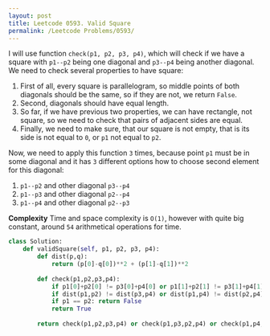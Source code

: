 ```yaml
---
layout: post
title: Leetcode 0593. Valid Square
permalink: /Leetcode Problems/0593/
---
```


I will use function `check(p1, p2, p3, p4)`, which will check if we have a square with `p1--p2` being one diagonal and `p3--p4` being another diagonal. We need to check several properties to have square:

1. First of all, every square is parallelogram, so middle points of both diagonals should be the same, so if they are not, we return `False`.
2. Second, diagonals should have equal length.
3. So far, if we have previous two properties, we can have rectangle, not square, so we need to check that pairs of adjacent sides are equal.
4. Finally, we need to make sure, that our square is not empty, that is its side is not equal to `0`, or `p1` not equal to `p2`.

Now, we need to apply this function `3` times, because point `p1` must be in some diagonal and it has `3` different options how to choose second element for this diagonal:

1. `p1--p2` and other diagonal `p3--p4`
2. `p1--p3` and other diagonal `p2--p4`
3. `p1--p4` and other diagonal `p2--p3`

**Complexity** Time and space complexity is `O(1)`, however with quite big constant, around `54` arithmetical operations for time.

```python
class Solution:
    def validSquare(self, p1, p2, p3, p4):
        def dist(p,q):
            return (p[0]-q[0])**2 + (p[1]-q[1])**2
        
        def check(p1,p2,p3,p4):
            if p1[0]+p2[0] != p3[0]+p4[0] or p1[1]+p2[1] != p3[1]+p4[1]: return False
            if dist(p1,p2) != dist(p3,p4) or dist(p1,p4) != dist(p2,p4): return False
            if p1 == p2: return False
            return True
        
        return check(p1,p2,p3,p4) or check(p1,p3,p2,p4) or check(p1,p4,p2,p3)
```
